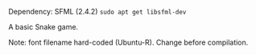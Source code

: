 Dependency: SFML (2.4.2) `sudo apt get libsfml-dev`

A basic Snake game.

Note: font filename hard-coded (Ubuntu-R). Change before compilation.
